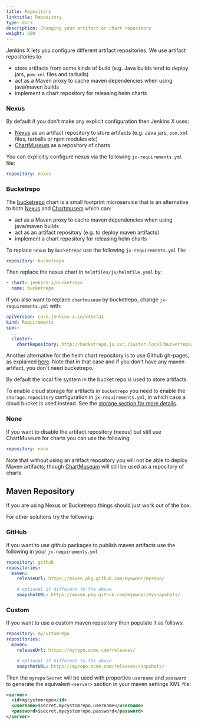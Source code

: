 ```yaml
---
title: Repository
linktitle: Repository
type: docs
description: Changing your artifact or chart repository
weight: 200
---
```


Jenkins X lets you configure different artifact repositories. We use artifact repositories to:

* store artifacts from some kinds of build (e.g. Java builds tend to deploy jars, `pom.xml` files and tarballs)
* act as a Maven proxy to cache maven dependencies when using java/maven builds
* implement a chart repository for releasing helm charts

### Nexus

By default if you don't make any explicit configuration then Jenkins X uses:

* [Nexus](https://www.sonatype.com/nexus-repository-oss) as an artifact repository to store artifacts (e.g. Java jars, `pom.xml` files, tarballs or npm modules etc)
* [ChartMuseum](https://chartmuseum.com/) as a repository of charts

You can explicitly configure nexus via the following `jx-requirements.yml` file:

```yaml
repository: nexus
```

### Bucketrepo

The [bucketrepo](https://github.com/jenkins-x/bucketrepo) chart is a small footprint microservice that is an alternative to both [Nexus](https://www.sonatype.com/nexus-repository-oss) and [Chartmusem](https://chartmuseum.com/) which can:

* act as a Maven proxy to cache maven dependencies when using java/maven builds
* act as an artifact repository (e.g. to deploy maven artifacts)
* implement a chart repository for releasing helm charts

To replace `nexus` by `bucketrepo` use the following `jx-requirements.yml` file:

```yaml
repository: bucketrepo
```
Then replace the nexus chart in `helmfiles/jx/helmfile.yaml` by:
```yaml
- chart: jenkins-x/bucketrepo
  name: bucketrepo
```

If you also want to replace `chartmuseum` by bucketrepo, change `jx-requirements.yml` with:
```yaml
apiVersion: core.jenkins-x.io/v4beta1
kind: Requirements
spec:
  ...
  cluster:
    chartRepository: http://bucketrepo.jx.svc.cluster.local/bucketrepo/charts
```
Another alternative for the helm chart repository is to use Github gh-pages, as explained [here](/v3/develop/faq/config/registries/#how-do-i-switch-to-github-pages-for-charts). Note that in that case and if you don't have any maven artifact, you don't need bucketrepo.

By default the local file system in the bucket repo is used to store artifacts.

To enable cloud storage for artifacts in `bucketrepo` you need to enable the `storage.repository` configuration in `jx-requirements.yml`, in which case a cloud bucket is used instead. See the [storage section for more details](/v3/admin/setup/config/storage).

### None

If you want to disable the artifact repository (nexus) but still use ChartMuseum for charts you can use the following:

```yaml
repository: none
```

Note that without using an artifact repository you will not be able to deploy Maven artifacts; though [ChartMuseum](https://chartmuseum.com/) will still be used as a repository of charts


## Maven Repository

If you are using Nexus or Bucketrepo things should just work out of the box. 
          
For other solutions try the following:

### GitHub

If you want to use github packages to publish maven artifacts use the following in your `jx-requirements.yml`

```yaml
repository: github
repositories:
  maven:
    releaseUrl: https://maven.pkg.github.com/myowner/myrepo/

    # optional if different to the above
    snapshotURL: https://maven.pkg.github.com/myowner/mysnapshots/
```

### Custom

If you want to use a custom maven repository then populate it as follows:

```yaml
repository: mycustomrepo
repositories:
  maven:
    releaseUrl: https://myrepo.acme.com/releases/

    # optional if different to the above
    snapshotURL: https://myrepo.acme.com/releases/snapshots/
```

Then the `myrepo` `Secret` will be used with properties `username` and `password` to generate the equivalent `<server>` section in your maven settings XML file:


```xml 
<server>
  <id>mycystomrepo</id>
  <username>$secret.mycystomrepo.username</username>
  <password>$secret.mycystomrepo.password</password>
</server>
```